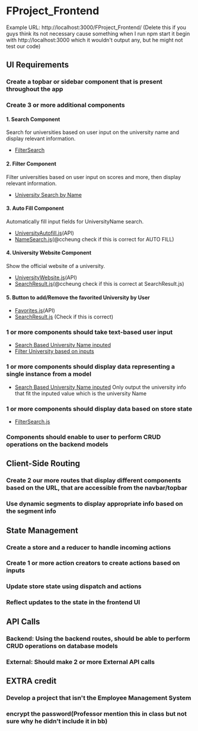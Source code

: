 # FProject_Frontend
Example URL: http://localhost:3000/FProject_Frontend/ (Delete this if you guys think its not necessary cause something when I run npm start it begin with http://localhost:3000 which it wouldn't output any, but he might not test our code)

## UI Requirements
### Create a topbar or sidebar component that is present throughout the app




### Create 3 or more additional components
#### 1. Search Component
Search for universities based on user input on the university name and display relevant information.
- [FilterSearch](https://github.com/Shion1314/FProject_Frontend/blame/e96e14519755c08f1fe405376358fd640843435b/src/components/NameSearch.js#L49-L83)

#### 2. Filter Component
Filter universities based on user input on scores and more, then display relevant information.
- [University Search by Name](https://github.com/Shion1314/FProject_Frontend/blame/f93ca8e88a8076707214753eaa025e81222c10d3/src/components/FilterSearch.js#L38-L88)

#### 3. Auto Fill Component
Automatically fill input fields for UniversityName search.
- [UniversityAutofill.js](https://github.com/Shion1314/FProject_Frontend/blame/47af0c765c0aa48f8e3fe173dd0760b132827053/src/api/UniversityAutofill.js#L1-L4)(API)
- [NameSearch.js](https://github.com/Shion1314/FProject_Frontend/blame/8c1f8802e5b721fa68ed21afb5a138b3ab920acb/src/components/NameSearch.js#L64-L72)(@ccheung check if this is correct for AUTO FILL)

#### 4. University Website Component
Show the official website of a university.
- [UniversityWebsite.js](https://github.com/Shion1314/FProject_Frontend/blame/a88aa11a7e4ff498a46829a81b2ec611602c171e/src/api/UniversityWebsite.js#L1-L4)(API)
- [SearchResult.js](https://github.com/Shion1314/FProject_Frontend/blame/35867805811e3bf93704975c773a52c027bb99fc/src/components/SearchResults.js#L39)(@ccheung check if this is correct at SearchResult.js)

#### 5. Button to add/Remove the favorited University by User
- [Favorites.js](https://github.com/Shion1314/FProject_Frontend/blame/d35907d7ac489f9abbe9a6cc3d73d5f7b55ba088/src/api/Favorites.js#L8-L37)(API)
- [SearchResult.js](https://github.com/Shion1314/FProject_Frontend/blame/d35907d7ac489f9abbe9a6cc3d73d5f7b55ba088/src/components/SearchResults.js#L48-L71) (Check if this is correct)
  
### 1 or more components should take text-based user input
- [Search Based University Name inputed](https://github.com/Shion1314/FProject_Frontend/blame/e96e14519755c08f1fe405376358fd640843435b/src/components/NameSearch.js#L49-L83)
- [Filter University based on inputs](https://github.com/Shion1314/FProject_Frontend/blame/f93ca8e88a8076707214753eaa025e81222c10d3/src/components/FilterSearch.js#L38-L88)

### 1 or more components should display data representing a single instance from a model
- [Search Based University Name inputed](https://github.com/Shion1314/FProject_Frontend/blame/e96e14519755c08f1fe405376358fd640843435b/src/components/NameSearch.js#L49-L83)
Only output the university info that fit the inputed value which is the university Name

### 1 or more components should display data based on store state
- [FilterSearch.js](https://github.com/Shion1314/FProject_Frontend/blame/cb0b9351b988fc67536a37ad4a0b553117c091ea/src/components/FilterSearch.js#L9-L87)


### Components should enable to user to perform CRUD operations on the backend models


## Client-Side Routing

### Create 2 our more routes that display different components based on the URL, that are accessible from the navbar/topbar

### Use dynamic segments to display appropriate info based on the segment info


## State Management
### Create a store and a reducer to handle incoming actions
### Create 1 or more action creators to create actions based on inputs
### Update store state using dispatch and actions
### Reflect updates to the state in the frontend UI

## API Calls
### Backend: Using the backend routes, should be able to perform CRUD operations on database models
### External: Should make 2 or more External API calls



## EXTRA credit
### Develop a project that isn't the Employee Management System
### encrypt the password(Professor mention this in class but not sure why he didn't include it in bb)

